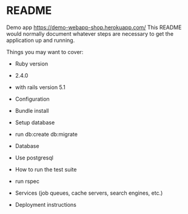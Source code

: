 # README
Demo app https://demo-webapp-shop.herokuapp.com/
This README would normally document whatever steps are necessary to get the
application up and running.

Things you may want to cover:

* Ruby version
* 2.4.0
* with rails version 5.1


* Configuration
* Bundle install 
* Setup database 
* run db:create db:migrate
  
* Database
* Use postgresql
  
* How to run the test suite
* run rspec

* Services (job queues, cache servers, search engines, etc.)

* Deployment instructions
